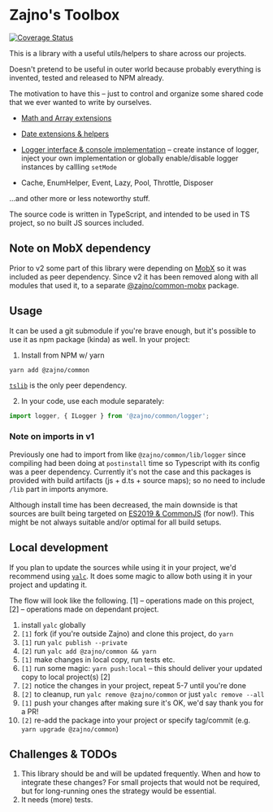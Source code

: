 # Zajno's Toolbox

[![Coverage Status](https://coveralls.io/repos/github/Zajno/common-utils/badge.svg?branch=main)](https://coveralls.io/github/Zajno/common-utils?branch=main)

This is a library with a useful utils/helpers to share across our projects.

Doesn't pretend to be useful in outer world because probably everything is invented, tested and released to NPM already.

The motivation to have this – just to control and organize some shared code that we ever wanted to write by ourselves.


* [Math and Array extensions](./src/math/index.ts)

* [Date extensions & helpers](./src/dates/index.ts)

* [Logger interface & console implementation](./src/logger/index.ts) – create instance of logger, inject your own implementation or globally enable/disable logger instances by callling `setMode`

* Cache, EnumHelper, Event, Lazy, Pool, Throttle, Disposer

...and other more or less noteworthy stuff.

The source code is written in TypeScript, and intended to be used in TS project, so no built JS sources included.

## Note on MobX dependency

Prior to v2 some part of this library were depending on [MobX](https://mobx.js.org/) so it was included as peer dependency. Since v2 it has been removed along with all modules that used it, to a separate [@zajno/common-mobx](https://github.com/Zajno/common-mobx) package.

## Usage

It can be used a git submodule if you're brave enough, but it's possible to use it as npm package (kinda) as well. In your project:

1. Install from NPM w/ yarn

```
yarn add @zajno/common
```

[`tslib`](https://www.npmjs.com/package/tslib) is the only peer dependency.

2. In your code, use each module separately:

```typescript
import logger, { ILogger } from '@zajno/common/logger';
```

### Note on imports in v1

Previously one had to import from like `@zajno/common/lib/logger` since compiling had been doing at `postinstall` time so Typescript with its config was a peer dependency. Currently it's not the case and this packages is provided with build artifacts (js + d.ts + source maps); so no need to include `/lib` part in imports anymore.

Although install time has been decreased, the main downside is that sources are built being targeted on [ES2019 & CommonJS](./tsconfig.json#L13-L14) (for now!). This might be not always suitable and/or optimal for all build setups.

## Local development

If you plan to update the sources while using it in your project, we'd recommend using [`yalc`](https://www.npmjs.com/package/yalc). It does some magic to allow both using it in your project and updating it.

The flow will look like the following. [1] – operations made on this project, [2] – operations made on dependant project.

1. install `yalc` globally
2. `[1]` fork (if you're outside Zajno) and clone this project, do `yarn`
3. `[1]` run `yalc publish --private`
4. `[2]` run `yalc add @zajno/common && yarn`
5. `[1]` make changes in local copy, run tests etc.
6. `[1]` run some magic: `yarn push:local` – this should deliver your updated copy to local project(s) [2]
7. `[2]` notice the changes in your project, repeat 5-7 until you're done
8. `[2]` to cleanup, run `yalc remove @zajno/common` or just `yalc remove --all`
9. `[1]` push your changes after making sure it's OK, we'd say thank you for a PR!
9. `[2]` re-add the package into your project or specify tag/commit (e.g. `yarn upgrade @zajno/common`)

## Challenges & TODOs

1. This library should be and will be updated frequently. When and how to integrate these changes? For small projects that would not be required, but for long-running ones the strategy would be essential.
2. It needs (more) tests.
